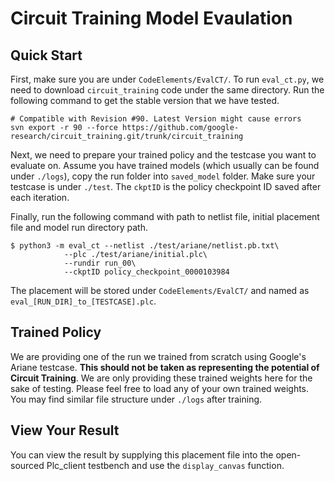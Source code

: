 # Circuit Training Model Evaulation

## Quick Start
First, make sure you are under `CodeElements/EvalCT/`. To run `eval_ct.py`, we need to download `circuit_training` code under the same directory. Run the following command to get the stable version that we have tested.
```
# Compatible with Revision #90. Latest Version might cause errors
svn export -r 90 --force https://github.com/google-research/circuit_training.git/trunk/circuit_training
```

Next, we need to prepare your trained policy and the testcase you want to evaluate on. Assume you have trained models (which usually can be found under `./logs`), copy the run folder into `saved_model` folder. Make sure your testcase is under `./test`. The `ckptID` is the policy checkpoint ID saved after each iteration.

Finally, run the following command with path to netlist file, initial placement file and model run directory path.
```
$ python3 -m eval_ct --netlist ./test/ariane/netlist.pb.txt\
            --plc ./test/ariane/initial.plc\
            --rundir run_00\
            --ckptID policy_checkpoint_0000103984
```
The placement will be stored under `CodeElements/EvalCT/` and named as `eval_[RUN_DIR]_to_[TESTCASE].plc`.

## Trained Policy
We are providing one of the run we trained from scratch using Google's Ariane testcase. **This should not be taken as representing the potential of Circuit Training**. We are only providing these trained weights here for the sake of testing. Please feel free to load any of your own trained weights. You may find similar file structure under `./logs` after training.

## View Your Result
You can view the result by supplying this placement file into the open-sourced Plc_client testbench and use the `display_canvas` function.
